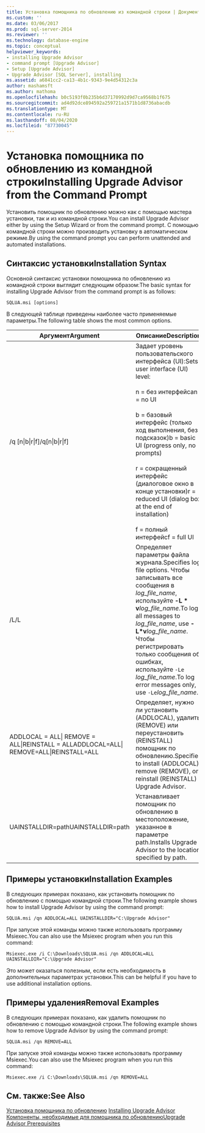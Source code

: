 ```yaml
---
title: Установка помощника по обновлению из командной строки | Документация Майкрософт
ms.custom: ''
ms.date: 03/06/2017
ms.prod: sql-server-2014
ms.reviewer: ''
ms.technology: database-engine
ms.topic: conceptual
helpviewer_keywords:
- installing Upgrade Advisor
- command prompt [Upgrade Advisor]
- Setup [Upgrade Advisor]
- Upgrade Advisor [SQL Server], installing
ms.assetid: a6841cc2-ca13-4b1c-9343-9e4d54312c3a
author: mashamsft
ms.author: mathoma
ms.openlocfilehash: b0c5193f0b235b6d37170992d9d7ca9568b1f675
ms.sourcegitcommit: ad4d92dce894592a259721a1571b1d8736abacdb
ms.translationtype: MT
ms.contentlocale: ru-RU
ms.lasthandoff: 08/04/2020
ms.locfileid: "87730045"
---
```

# <a name="installing-upgrade-advisor-from-the-command-prompt"></a><span data-ttu-id="6713b-102">Установка помощника по обновлению из командной строки</span><span class="sxs-lookup"><span data-stu-id="6713b-102">Installing Upgrade Advisor from the Command Prompt</span></span>
  <span data-ttu-id="6713b-103">Установить помощник по обновлению можно как с помощью мастера установки, так и из командной строки.</span><span class="sxs-lookup"><span data-stu-id="6713b-103">You can install Upgrade Advisor either by using the Setup Wizard or from the command prompt.</span></span> <span data-ttu-id="6713b-104">С помощью командной строки можно производить установку в автоматическом режиме.</span><span class="sxs-lookup"><span data-stu-id="6713b-104">By using the command prompt you can perform unattended and automated installations.</span></span>  
  
## <a name="installation-syntax"></a><span data-ttu-id="6713b-105">Синтаксис установки</span><span class="sxs-lookup"><span data-stu-id="6713b-105">Installation Syntax</span></span>  
 <span data-ttu-id="6713b-106">Основной синтаксис установки помощника по обновлению из командной строки выглядит следующим образом:</span><span class="sxs-lookup"><span data-stu-id="6713b-106">The basic syntax for installing Upgrade Advisor from the command prompt is as follows:</span></span>  
  
 `SQLUA.msi [options]`  
  
 <span data-ttu-id="6713b-107">В следующей таблице приведены наиболее часто применяемые параметры.</span><span class="sxs-lookup"><span data-stu-id="6713b-107">The following table shows the most common options.</span></span>  
  
|<span data-ttu-id="6713b-108">Аргумент</span><span class="sxs-lookup"><span data-stu-id="6713b-108">Argument</span></span>|<span data-ttu-id="6713b-109">Описание</span><span class="sxs-lookup"><span data-stu-id="6713b-109">Description</span></span>|  
|--------------|-----------------|  
|<span data-ttu-id="6713b-110">/q [n&#124;b&#124;r&#124;f]</span><span class="sxs-lookup"><span data-stu-id="6713b-110">/q[n&#124;b&#124;r&#124;f]</span></span>|<span data-ttu-id="6713b-111">Задает уровень пользовательского интерфейса (UI):</span><span class="sxs-lookup"><span data-stu-id="6713b-111">Sets user interface (UI) level:</span></span><br /><br /> <span data-ttu-id="6713b-112">n = без интерфейса</span><span class="sxs-lookup"><span data-stu-id="6713b-112">n = no UI</span></span><br /><br /> <span data-ttu-id="6713b-113">b = базовый интерфейс (только ход выполнения, без подсказок)</span><span class="sxs-lookup"><span data-stu-id="6713b-113">b = basic UI (progress only, no prompts)</span></span><br /><br /> <span data-ttu-id="6713b-114">r = сокращенный интерфейс (диалоговое окно в конце установки)</span><span class="sxs-lookup"><span data-stu-id="6713b-114">r = reduced UI (dialog box at the end of installation)</span></span><br /><br /> <span data-ttu-id="6713b-115">f = полный интерфейс</span><span class="sxs-lookup"><span data-stu-id="6713b-115">f = full UI</span></span>|  
|<span data-ttu-id="6713b-116">/L</span><span class="sxs-lookup"><span data-stu-id="6713b-116">/L</span></span>|<span data-ttu-id="6713b-117">Определяет параметры файла журнала.</span><span class="sxs-lookup"><span data-stu-id="6713b-117">Specifies log file options.</span></span> <span data-ttu-id="6713b-118">Чтобы записывать все сообщения в *log_file_name*, используйте **-L \* v**_log_file_name_.</span><span class="sxs-lookup"><span data-stu-id="6713b-118">To log all messages to *log_file_name*, use **-L\*v**_log_file_name_.</span></span> <span data-ttu-id="6713b-119">Чтобы регистрировать только сообщения об ошибках, используйте `-Le` *log_file_name*.</span><span class="sxs-lookup"><span data-stu-id="6713b-119">To log error messages only, use `-Le`*log_file_name*.</span></span>|  
|<span data-ttu-id="6713b-120">ADDLOCAL = ALL&#124; REMOVE = ALL&#124;REINSTALL = ALL</span><span class="sxs-lookup"><span data-stu-id="6713b-120">ADDLOCAL=ALL&#124; REMOVE=ALL&#124;REINSTALL=ALL</span></span>|<span data-ttu-id="6713b-121">Определяет, нужно ли установить (ADDLOCAL), удалить (REMOVE) или переустановить (REINSTALL) помощник по обновлению.</span><span class="sxs-lookup"><span data-stu-id="6713b-121">Specifies to install (ADDLOCAL), remove (REMOVE), or reinstall (REINSTALL) Upgrade Advisor.</span></span>|  
|<span data-ttu-id="6713b-122">UAINSTALLDIR=path</span><span class="sxs-lookup"><span data-stu-id="6713b-122">UAINSTALLDIR=path</span></span>|<span data-ttu-id="6713b-123">Устанавливает помощник по обновлению в местоположение, указанное в параметре path.</span><span class="sxs-lookup"><span data-stu-id="6713b-123">Installs Upgrade Advisor to the location specified by path.</span></span>|  
  
## <a name="installation-examples"></a><span data-ttu-id="6713b-124">Примеры установки</span><span class="sxs-lookup"><span data-stu-id="6713b-124">Installation Examples</span></span>  
 <span data-ttu-id="6713b-125">В следующих примерах показано, как установить помощник по обновлению с помощью командной строки.</span><span class="sxs-lookup"><span data-stu-id="6713b-125">The following example shows how to install Upgrade Advisor by using the command prompt:</span></span>  
  
```  
SQLUA.msi /qn ADDLOCAL=ALL UAINSTALLDIR="C:\Upgrade Advisor"  
```  
  
 <span data-ttu-id="6713b-126">При запуске этой команды можно также использовать программу Msiexec.</span><span class="sxs-lookup"><span data-stu-id="6713b-126">You can also use the Msiexec program when you run this command:</span></span>  
  
```  
Msiexec.exe /i C:\Downloads\SQLUA.msi /qn ADDLOCAL=ALL UAINSTALLDIR="C:\Upgrade Advisor"  
```  
  
 <span data-ttu-id="6713b-127">Это может оказаться полезным, если есть необходимость в дополнительных параметрах установки.</span><span class="sxs-lookup"><span data-stu-id="6713b-127">This can be helpful if you have to use additional installation options.</span></span>  
  
## <a name="removal-examples"></a><span data-ttu-id="6713b-128">Примеры удаления</span><span class="sxs-lookup"><span data-stu-id="6713b-128">Removal Examples</span></span>  
 <span data-ttu-id="6713b-129">В следующих примерах показано, как удалить помощник по обновлению с помощью командной строки.</span><span class="sxs-lookup"><span data-stu-id="6713b-129">The following example shows how to remove Upgrade Advisor by using the command prompt:</span></span>  
  
```  
SQLUA.msi /qn REMOVE=ALL  
```  
  
 <span data-ttu-id="6713b-130">При запуске этой команды можно также использовать программу Msiexec.</span><span class="sxs-lookup"><span data-stu-id="6713b-130">You can also use the Msiexec program when you run this command:</span></span>  
  
```  
Msiexec.exe /i C:\Downloads\SQLUA.msi /qn REMOVE=ALL  
```  
  
## <a name="see-also"></a><span data-ttu-id="6713b-131">См. также:</span><span class="sxs-lookup"><span data-stu-id="6713b-131">See Also</span></span>  
 <span data-ttu-id="6713b-132">[Установка помощника по обновлению](../../../2014/sql-server/install/installing-upgrade-advisor.md) </span><span class="sxs-lookup"><span data-stu-id="6713b-132">[Installing Upgrade Advisor](../../../2014/sql-server/install/installing-upgrade-advisor.md) </span></span>  
 [<span data-ttu-id="6713b-133">Компоненты, необходимые для помощника по обновлению</span><span class="sxs-lookup"><span data-stu-id="6713b-133">Upgrade Advisor Prerequisites</span></span>](../../../2014/sql-server/install/upgrade-advisor-prerequisites.md)  
  
  
